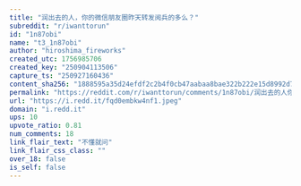 ```yaml
---
title: "润出去的人，你的微信朋友圈昨天转发阅兵的多么？"
subreddit: "r/iwanttorun"
id: "1n87obi"
name: "t3_1n87obi"
author: "hiroshima_fireworks"
created_utc: 1756985706
created_key: "250904113506"
capture_ts: "250927160436"
content_sha256: "1888595a35d24efdf2c2b4f0cb47aabaa8bae322b222e15d8992d774024d9131"
permalink: "https://reddit.com/r/iwanttorun/comments/1n87obi/润出去的人你的微信朋友圈昨天转发阅兵的多么/"
url: "https://i.redd.it/fqd0embkw4nf1.jpeg"
domain: "i.redd.it"
ups: 10
upvote_ratio: 0.81
num_comments: 18
link_flair_text: "不懂就问"
link_flair_css_class: ""
over_18: false
is_self: false
---
```



